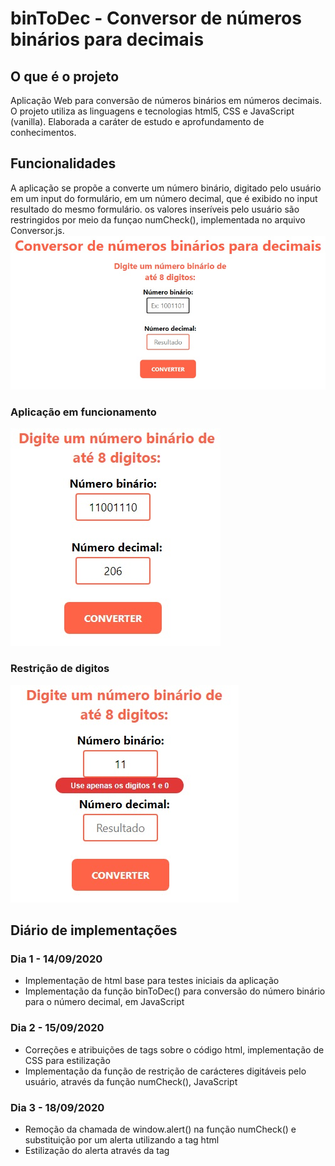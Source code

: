 # binToDec - Conversor de números binários para decimais

## O que é o projeto 
Aplicação Web para conversão de números binários em números decimais.
O projeto utiliza as linguagens e tecnologias html5, CSS e JavaScript (vanilla).
Elaborada a caráter de estudo e aprofundamento de conhecimentos.

## Funcionalidades
A aplicação se propõe a converte um número binário, digitado pelo usuário em um input do formulário, em um número decimal, que é exibido no input resultado do mesmo formulário. os valores inseríveis pelo usuário são restringidos por meio da funçao numCheck(), implementada no arquivo Conversor.js.
<img src="https://github.com/CarlosFastLab/binToDec/blob/master/images/conversorapptela.jpg">

### Aplicação em funcionamento
<img src="https://github.com/CarlosFastLab/binToDec/blob/master/images/conversorappfuncionamento.jpg">

### Restrição de digitos
<img src="https://github.com/CarlosFastLab/binToDec/blob/master/images/conversorappalerta.jpg">

## Diário de implementações
### Dia 1 - 14/09/2020
* Implementação de html base para testes iniciais da aplicação
* Implementação da função binToDec() para conversão do número binário para o número decimal, em JavaScript

### Dia 2 - 15/09/2020
* Correções e atribuições de tags sobre o código html, implementação de CSS para estilização
* Implementação da função de restrição de carácteres digitáveis pelo usuário, através da função numCheck(), JavaScript

### Dia 3 - 18/09/2020 
* Remoção da chamada de window.alert() na função numCheck() e substituição por um alerta utilizando a tag html <div>
* Estilização do alerta através da tag <div>
